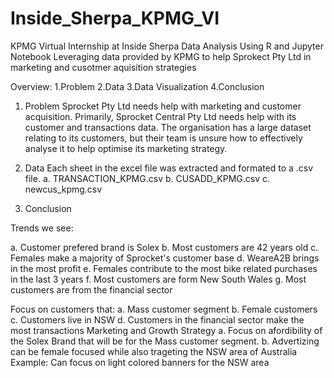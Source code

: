 # Inside_Sherpa_KPMG_VI
KPMG Virtual Internship at Inside Sherpa Data Analysis Using R and Jupyter Notebook 
Leveraging data provided by KPMG to help Sprokect Pty Ltd in marketing and cusotmer aquisition strategies

Overview:
1.Problem
2.Data
3.Data Visualization
4.Conclusion


1. Problem
Sprocket Pty Ltd needs help with marketing and customer acquisition. Primarily, Sprocket Central Pty Ltd needs help with its customer and transactions data. The organisation has a large dataset relating to its customers, but their team is unsure how to effectively analyse it to help optimise its marketing strategy.

2. Data
Each sheet in the excel file was extracted and formated to a .csv file.
  a. TRANSACTION_KPMG.csv
  b. CUSADD_KPMG.csv
  c. newcus_kpmg.csv
  
4. Conclusion

Trends we see:

  a. Customer prefered brand is Solex
  b. Most customers are 42 years old
  c. Females make a majority of Sprocket's customer base
  d. WeareA2B brings in the most profit
  e. Females contribute to the most bike related purchases in the last 3 years
  f. Most customers are form New South Wales
  g. Most customers are from the financial sector
  
Focus on customers that:
  a. Mass customer segment
  b. Female customers
  c. Customers live in NSW
  d. Customers in the financial sector make the most transactions
Marketing and Growth Strategy
  a. Focus on afordibility of the Solex Brand that will be for the Mass customer segment.
  b. Advertizing can be female focused while also trageting the NSW area of Australia
        Example: Can focus on light colored banners for the NSW area
